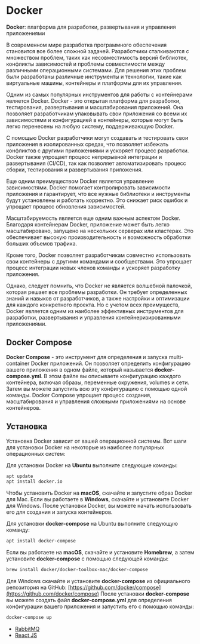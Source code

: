 # Docker

**Docker**: платформа для разработки, развертывания и управления приложениями

В современном мире разработка программного обеспечения становится все более сложной задачей. Разработчики сталкиваются с множеством проблем, таких как несовместимость версий библиотек, конфликты зависимостей и проблемы совместимости между различными операционными системами. Для решения этих проблем были разработаны различные инструменты и технологии, такие как виртуальные машины, контейнеры и платформы для их управления.

Одним из самых популярных инструментов для работы с контейнерами является Docker. Docker - это открытая платформа для разработки, тестирования, развертывания и масштабирования приложений. Она позволяет разработчикам упаковывать свои приложения со всеми их зависимостями и конфигурацией в контейнеры, которые могут быть легко перенесены на любую систему, поддерживающую Docker.

С помощью Docker разработчики могут создавать и тестировать свои приложения в изолированных средах, что позволяет избежать конфликтов с другими приложениями и ускоряет процесс разработки. Docker также упрощает процесс непрерывной интеграции и развертывания (CI/CD), так как позволяет автоматизировать процесс сборки, тестирования и развертывания приложения.

Еще одним преимуществом Docker является управление зависимостями. Docker помогает контролировать зависимости приложения и гарантирует, что все нужные библиотеки и инструменты будут установлены и работать корректно. Это снижает риск ошибок и упрощает процесс обновления зависимостей.

Масштабируемость является еще одним важным аспектом Docker. Благодаря контейнерам Docker, приложение может быть легко масштабировано, запущено на нескольких серверах или кластерах. Это обеспечивает высокую производительность и возможность обработки больших объемов трафика.

Кроме того, Docker позволяет разработчикам совместно использовать свои контейнеры с другими командами и сообществами. Это упрощает процесс интеграции новых членов команды и ускоряет разработку приложения.

Однако, следует помнить, что Docker не является волшебной палочкой, которая решает все проблемы разработки. Он требует определенных знаний и навыков от разработчиков, а также настройки и оптимизации для каждого конкретного проекта. Но с учетом всех преимуществ, Docker является одним из наиболее эффективных инструментов для разработки, развертывания и управления контейнеризированными приложениями.

## Docker Compose

**Docker Compose** - это инструмент для определения и запуска multi-container Docker приложений. Он позволяет определить конфигурацию вашего приложения в одном файле, который называется **docker-compose.yml**. В этом файле вы описываете конфигурацию каждого контейнера, включая образы, переменные окружения, volumes и сети. Затем вы можете запустить всю эту конфигурацию с помощью одной команды. Docker Compose упрощает процесс создания, масштабирования и управления сложными приложениями на основе контейнеров.

## Установка

Установка Docker зависит от вашей операционной системы. Вот шаги для установки Docker на некоторые из наиболее популярных операционных систем:

Для установки Docker на **Ubuntu** выполните следующие команды:
```bash
apt update
apt install docker.io
```

Чтобы установить Docker на **macOS**, скачайте и запустите образ Docker для Mac.
Если вы работаете в **Windows**, скачайте и установите Docker для Windows.
После установки Docker, вы можете начать использовать его для создания и запуска контейнеров.

Для установки **docker-compose** на Ubuntu выполните следующую команду:

```bash
apt install docker-compose
```

Если вы работаете на **macOS**, скачайте и установите **Homebrew**, а затем установите **docker-compose** с помощью следующей команды:
```bash
brew install docker/docker-toolbox-mac/docker-compose
```

Для Windows скачайте и установите **docker-compose** из официального репозитория на GitHub: [https://github.com/docker/compose](https://github.com/docker/compose)
После установки **docker-compose** вы можете создать файл **docker-compose.yml** для определения конфигурации вашего приложения и запустить его с помощью команды:

```bash
docker-compose up
```

- [RabbitMQ](./rabbitmq/README.md)
- [React JS](./reactjs/README.md)